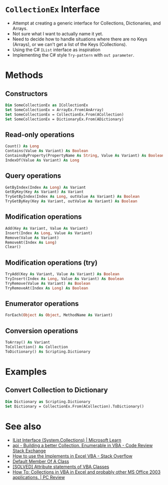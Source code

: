 # `CollectionEx` Interface
- Attempt at creating a generic interface for Collections, Dictionaries, and Arrays.
- Not sure what I want to actually name it yet.
- Need to decide how to handle situations where there are no Keys (Arrays), or we can't get a list of the Keys (Collections).
- Using the C\# `IList` interface as inspiration
- Implementing the C\# style `Try-pattern` with `out parameter`.
# Methods
## Constructors
```vb
Dim SomeCollectionEx as ICollectionEx
Set SomeCollectionEx = ArrayEx.From(AnArray)
Set SomeCollectionEx = CollectionEx.From(ACollection)
Set SomeCollectionEx = DictionaryEx.From(ADictionary)
```
## Read-only operations
```vb
Count() As Long
Contains(Value As Variant) As Boolean
ContainsByProperty(PropertyName As String, Value As Variant) As Boolean
IndexOf(Value As Variant) As Long
```
## Query operations
```vb
GetByIndex(Index As Long) As Variant
GetByKey(Key As Variant) As Variant
TryGetByIndex(Index As Long, outValue As Variant) As Boolean
TryGetByKey(Key As Variant, outValue As Variant) As Boolean
```
## Modification operations 
```vb
Add(Key As Variant, Value As Variant)
Insert(Index As Long, Value As Variant)
Remove(Value As Variant)
RemoveAt(Index As Long)
Clear()
```
## Modification operations (try)
```vb
TryAdd(Key As Variant, Value As Variant) As Boolean
TryInsert(Index As Long, Value As Variant) As Boolean
TryRemove(Value As Variant) As Boolean
TryRemoveAt(Index As Long) As Boolean
```
## Enumerator operations
```vb
ForEach(Object As Object, MethodName As Variant)
```
## Conversion operations
```vb
ToArray() As Variant
ToCollection() As Collection
ToDictionary() As Scripting.Dictionary
```
# Examples
## Convert Collection to Dictionary
```vb
Dim Dictionary as Scripting.Dictionary
Set Dictionary = CollectionEx.From(ACollection).ToDictionary()
```
# See also
- [IList Interface (System.Collections) | Microsoft Learn](https://learn.microsoft.com/en-us/dotnet/api/system.collections.ilist?view=net-7.0)
- [api - Building a better Collection. Enumerable in VBA - Code Review Stack Exchange](https://codereview.stackexchange.com/questions/60504/building-a-better-collection-enumerable-in-vba)
- [How to use the Implements in Excel VBA - Stack Overflow](https://stackoverflow.com/questions/19373081/how-to-use-the-implements-in-excel-vba/19379641#19379641)
- [Default Member Of A Class](http://www.cpearson.com/excel/DefaultMember.aspx)
- [[SOLVED] Attribute statements of VBA Classes](http://www.excelforum.com/excel-programming-vba-macros/562915-solved-attribute-statements-of-vba-classes.html)
- [How To: Collections in VBA in Excel and probably other MS Office 2003 applications. | PC Review](http://www.pcreview.co.uk/forums/collections-vba-excel-and-probably-other-ms-office-2003-applications-t2293368.html)